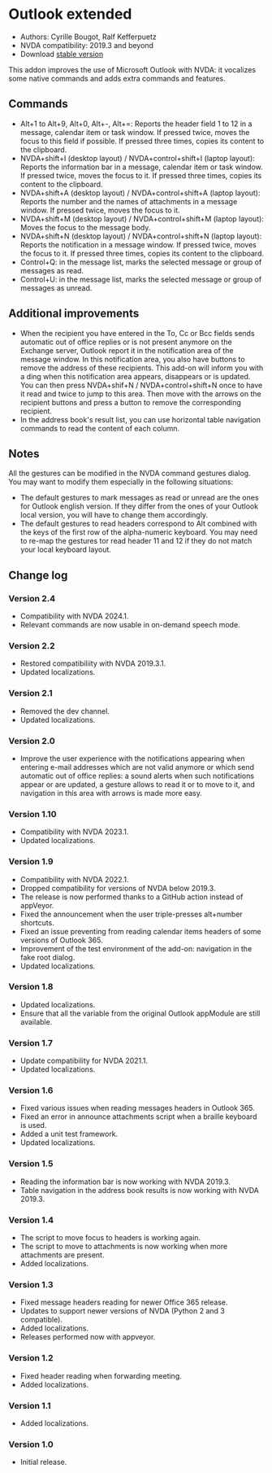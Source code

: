 # Outlook extended

* Authors: Cyrille Bougot, Ralf Kefferpuetz
* NVDA compatibility: 2019.3 and beyond
* Download [stable version][1]

This addon improves the use of Microsoft Outlook with NVDA: it vocalizes some native commands and adds extra commands and features.

## Commands

* Alt+1 to Alt+9, Alt+0, Alt+-, Alt+=: Reports the header field 1 to 12 in a message, calendar item or task window. If pressed twice, moves the focus to this field if possible. If pressed three times, copies its content to the clipboard.
* NVDA+shift+I (desktop layout) / NVDA+control+shift+I (laptop layout): Reports the information bar in a message, calendar item or task window. If pressed twice, moves the focus to it. If pressed three times, copies its content to the clipboard.
* NVDA+shift+A (desktop layout) / NVDA+control+shift+A (laptop layout): Reports the number and the names of attachments in a message window. If pressed twice, moves the focus to it.
* NVDA+shift+M (desktop layout) / NVDA+control+shift+M (laptop layout): Moves the focus to the message body.
* NVDA+shift+N (desktop layout) / NVDA+control+shift+N (laptop layout): Reports the notification in a message window. If pressed twice, moves the focus to it. If pressed three times, copies its content to the clipboard.
* Control+Q: in the message list, marks the selected message or group of messages as read.
* Control+U: in the message list, marks the selected message or group of messages as unread.

## Additional improvements

* When the recipient you have entered in the To, Cc or Bcc fields sends automatic out of office replies or is not present anymore on the Exchange server, Outlook report it in the notification area of the message window. In this notification area, you also have buttons to remove the address of these recipients.
  This add-on will inform you with a ding when this notification area appears, disappears or is updated. You can then press NVDA+shif+N / NVDA+control+shift+N once to have it read and twice to jump to this area. Then move with the arrows on the recipient buttons and press a button to remove the corresponding recipient.
* In the address book's result list, you can use horizontal table navigation commands to read the content of each column.
  
## Notes

All the gestures can be modified in the NVDA command gestures dialog. You may want to modify them especially in the following situations:

* The default gestures to mark messages as read or unread are the ones for Outlook english version. If they differ from the ones of your Outlook local version, you will have to change them accordingly.
* The default gestures to read headers correspond to Alt combined with the keys of the first row of the alpha-numeric keyboard. You may need to re-map the gestures tor read header 11 and 12 if they do not match your local keyboard layout.

## Change log

### Version 2.4

* Compatibility with NVDA 2024.1.
* Relevant commands are now usable in on-demand speech mode.

### Version 2.2

* Restored compatibiliity with NVDA 2019.3.1.
* Updated localizations.

### Version 2.1

* Removed the dev channel.
* Updated localizations.

### Version 2.0

* Improve the user experience with the notifications appearing when entering e-mail addresses which are not valid anymore or which send automatic out of office replies:
  a sound alerts when such notifications appear or are updated, a gesture allows to read it or to move to it, and navigation in this area with arrows is made more easy.

### Version 1.10

* Compatibility with NVDA 2023.1.
* Updated localizations.

### Version 1.9

* Compatibility with NVDA 2022.1.
* Dropped compatibility for versions of NVDA below 2019.3.
* The release is now performed thanks to a GitHub action instead of appVeyor.
* Fixed the announcement when the user triple-presses alt+number shortcuts.
* Fixed an issue preventing from reading calendar items headers of some versions of Outlook 365.
* Improvement of the test environment of the add-on: navigation in the fake root dialog.
* Updated localizations.

### Version 1.8

* Updated localizations.
* Ensure that all the variable from the original Outlook appModule are still available.

### Version 1.7

* Update compatibility for NVDA 2021.1.
* Updated localizations.

### Version 1.6

* Fixed various issues when reading messages headers in Outlook 365.
* Fixed an error in announce attachments script when a braille keyboard is used.
* Added a unit test framework.
* Updated localizations.

### Version 1.5

* Reading the information bar is now working with NVDA 2019.3.
* Table navigation in the address book results is now working with NVDA 2019.3.

### Version 1.4

* The script to move focus to headers is working again.
* The script to move to attachments is now working when more attachments are present.
* Added localizations.

### Version 1.3

* Fixed message headers reading for newer Office 365 release.
* Updates to support newer versions of NVDA (Python 2 and 3 compatible).
* Added localizations.
* Releases performed now with appveyor.

### Version 1.2

* Fixed header reading when forwarding meeting.
* Added localizations.

### Version 1.1

* Added localizations.

### Version 1.0

* Initial release.

[1]: https://www.nvaccess.org/addonStore/legacy?file=outlookextended
